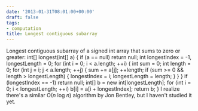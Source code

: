 ```yaml
---
date: '2013-01-31T08:01:00+00:00'
draft: false
tags:
- computation
title: Longest contiguous subarray
---
```


Longest contiguous subarray of a signed int array that sums to zero or greater: int[] longest(int[] a) { if (a == null) return null; int longestIndex = -1, longestLength = 0; for (int i = 0; i < a.length; ++i) { int sum = 0; int length = 0; for (int j = i; j < a.length; ++j) { sum += a[j]; ++length; if (sum >= 0 && length > longestLength) { longestIndex = i; longestLength = length; } } } if (longestIndex == -1) return null; int[] b = new int[longestLength]; for (int i = 0; i < longestLength; ++i) b[i] = a[i + longestIndex]; return b; } I realize there's a similar O(*n* log *n*) algorithm by Jon Bentley, but I haven't studied it yet.
